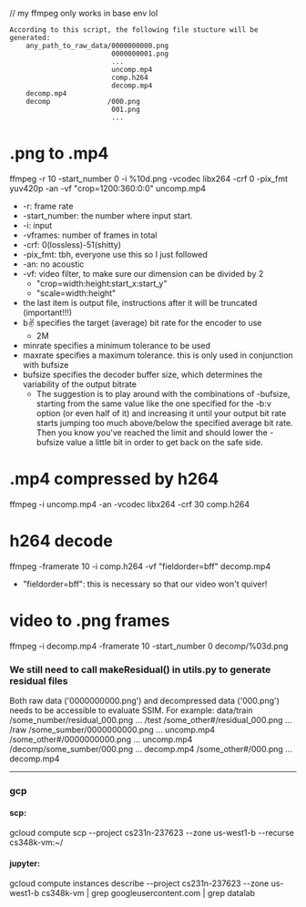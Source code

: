 // my ffmpeg only works in base env lol

```
According to this script, the following file stucture will be generated:
    any_path_to_raw_data/0000000000.png
                         0000000001.png
                         ...
                         uncomp.mp4
                         comp.h264
                         decomp.mp4
    decomp.mp4 
    decomp              /000.png
                         001.png
                         ...

```

# .png to .mp4
ffmpeg -r 10  -start_number 0 -i %10d.png -vcodec libx264 -crf 0 -pix_fmt yuv420p -an -vf "crop=1200:360:0:0" uncomp.mp4
- -r: frame rate
- -start_number: the number where input start. 
- -i: input
- -vframes: number of frames in total
- -crf: 0(lossless)-51(shitty)
- -pix_fmt: tbh, everyone use this so I just followed
- -an: no acoustic
- -vf: video filter, to make sure our dimension can be divided by 2
    - "crop=width:height:start_x:start_y"
    - "scale=width:height"
- the last item is output file, instructions after it will be truncated (important!!!)
- b:v: specifies the target (average) bit rate for the encoder to use
    - 2M
- minrate specifies a minimum tolerance to be used
- maxrate specifies a maximum tolerance. this is only used in conjunction with bufsize
- bufsize specifies the decoder buffer size, which determines the variability of the output bitrate
    - The suggestion is to play around with the combinations of -bufsize, starting from the same value like the one specified for the -b:v option (or even half of it) and increasing it until your output bit rate starts jumping too much above/below the specified average bit rate. Then you know you've reached the limit and should lower the -bufsize value a little bit in order to get back on the safe side.

# .mp4 compressed by h264
ffmpeg -i uncomp.mp4 -an -vcodec libx264 -crf 30 comp.h264

# h264 decode
ffmpeg -framerate 10 -i comp.h264 -vf "fieldorder=bff" decomp.mp4  
- "fieldorder=bff": this is necessary so that our video won't quiver!

# video to .png frames
ffmpeg -i decomp.mp4 -framerate 10 -start_number 0 decomp/%03d.png

### We still need to call makeResidual() in utils.py to generate residual files
Both raw data ('0000000000.png') and decompressed data ('000.png') needs to be accessible to evaluate SSIM.
For example:
data/train /some_number/residual_000.png
                        ...
    /test  /some_other#/residual_000.png
                        ...
    /raw   /some_sumber/0000000000.png
                        ...
                        uncomp.mp4
           /some_other#/0000000000.png
                        ...
                        uncomp.mp4
    /decomp/some_sumber/000.png
                        ...
                        decomp.mp4
           /some_other#/000.png
                        ...
                        decomp.mp4


---

### gcp
#### scp:
gcloud compute scp --project cs231n-237623 --zone us-west1-b --recurse <local file or directory> cs348k-vm:~/
#### jupyter:
gcloud compute instances describe --project cs231n-237623 --zone us-west1-b cs348k-vm | grep googleusercontent.com | grep datalab



